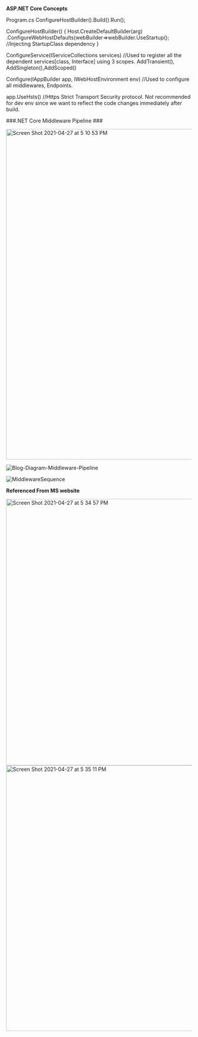 
**ASP.NET Core Concepts**

Program.cs
ConfigureHostBuilder().Build().Run();

ConfigureHostBuilder()
{
  Host.CreateDefaultBuilder(arg)
  .ConfigureWebHostDefaults(webBuilder=>webBuilder.UseStartup<Startup>();   //Injecting StartupClass dependency
}

ConfigureService(IServiceCollections services)  //Used to register all the dependent services[class, Interface] using 3 scopes. AddTransient(), AddSingleton(),AddScoped()

Configure(IAppBuilder app, IWebHostEnvironment env)   //Used to configure all middlewares, Endpoints. 

app.UseHsts()    //Https Strict Transport Security protocol. Not recommended for dev env since we want to reflect the code changes immediately after build.

###.NET Core Middleware Pipeline ###

<img width="898" alt="Screen Shot 2021-04-27 at 5 10 53 PM" src="https://user-images.githubusercontent.com/74425320/116320889-b176c180-a77e-11eb-888a-e6ab8e08f92d.png">

![Blog-Diagram-Middleware-Pipeline](https://user-images.githubusercontent.com/74425320/116319693-986d1100-a77c-11eb-8b7c-3b34ded31584.png)

![MiddlewareSequence](https://user-images.githubusercontent.com/74425320/116319938-f4d03080-a77c-11eb-84a0-fe8d5c6f36fc.png)

**Referenced From MS website**

<img width="724" alt="Screen Shot 2021-04-27 at 5 34 57 PM" src="https://user-images.githubusercontent.com/74425320/116321036-f864b700-a77e-11eb-8d43-a53c42359c1f.png">

<img width="722" alt="Screen Shot 2021-04-27 at 5 35 11 PM" src="https://user-images.githubusercontent.com/74425320/116321044-fbf83e00-a77e-11eb-821f-6751be45caca.png">


